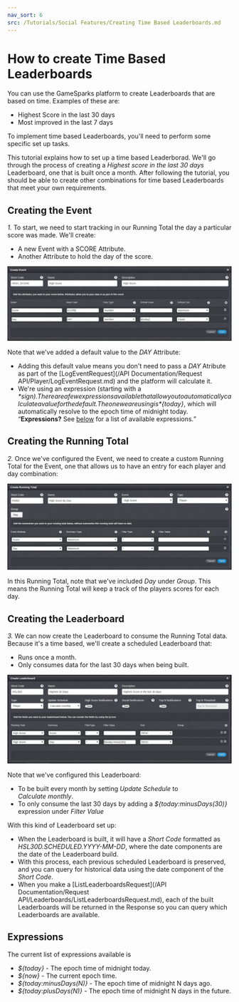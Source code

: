 ```yaml
---
nav_sort: 6
src: /Tutorials/Social Features/Creating Time Based Leaderboards.md
---
```


# How to create Time Based Leaderboards

You can use the GameSparks platform to create Leaderboards that are based on time. Examples of these are:

  * Highest Score in the last 30 days
  * Most improved in the last 7 days


To implement time based Leaderboards, you'll need to perform some specific set up tasks.

This tutorial explains how to set up a time based Leaderborad. We'll go through the process of creating a *Highest score in the last 30 days* Leaderboard, one that is built once a month. After following the tutorial, you should be able to create other combinations for time based Leaderboards that meet your own requirements.

## Creating the Event

*1.* To start, we need to start tracking in our Running Total the day a particular score was made. We'll create:
* A new Event with a SCORE Attribute.
* Another Attribute to hold the day of the score.

![](img/TimeLDR/4.png)

Note that we've added a default value to the *DAY* Attribute:
* Adding this default value means you don't need to pass a *DAY* Atribute as part of the [LogEventRequest](/API Documentation/Request API/Player/LogEventRequest.md) and the platform will calculate it.
* We're using an expression (starting with a *$* sign). There are a few expressions available that allow you to automatically calculate a value for the default. The one we are using is *${today}*, which will automatically resolve to the epoch time of midnight today.
<q>**Expressions?** See [below](#Expressions) for a list of available expressions.</q>

## Creating the Running Total

*2.* Once we've configured the Event, we need to create a custom Running Total for the Event, one that allows us to have an entry for each player and day combination:

![](img/TimeLDR/5.png)

In this Running Total, note that we've included *Day* under *Group*. This means the Running Total will keep a track of the players scores for each day.

## Creating the Leaderboard

*3.* We can now create the Leaderboard to consume the Running Total data. Because it's a time based, we'll create a scheduled Leaderboard that:
* Runs once a month.
* Only consumes data for the last 30 days when being built.

![](img/TimeLDR/6.png)

Note that we've configured this Leaderboard:
* To be built every month by setting *Update Schedule* to *Calculate monthly*.
* To only consume the last 30 days by adding a *${today:minusDays(30)}* expression under *Filter Value*

With this kind of Leaderboard set up:
* When the Leaderboard is built, it will have a *Short Code* formatted as *HSL30D.SCHEDULED.YYYY-MM-DD*, where the date components are the date of the Leaderboard build.
* With this process, each previous scheduled Leaderboard is preserved, and you can query for historical data using the date component of the *Short Code*.
* When you make a [ListLeaderboardsRequest](/API Documentation/Request API/Leaderboards/ListLeaderboardsRequest.md), each of the built Leaderboards will be returned in the Response so you can query which Leaderboards are available.


## Expressions

The current list of expressions available is

  * *${today}* - The epoch time of midnight today.
  * *${now}* - The current epoch time.
  * *${today:minusDays(N)}* - The epoch time of midnight N days ago.
  * *${today:plusDays(N)}* - The epoch time of midnight N days in the future.
